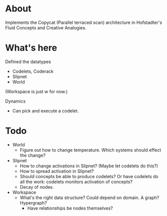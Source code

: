 About
=====

Implements the Copycat (Parallel terraced scan) architecture in Hofstadter's Fluid Concepts and Creative Analogies.

What's here
===========

Defined the datatypes

* Codelets, Coderack
* Slipnet
* World

(Workspace is just w for now.)

Dynamics

* Can pick and execute a codelet.

Todo
====

* World
  * Figure out how to change temperature. Which systems should effect the change?
* Slipnet
  * How to change activations in Slipnet? (Maybe let codelets do this?)
  * How to spread activation in Slipnet?
  * Should concepts be able to produce codelets? Or have codelets do all the work: codelets monitors activation of concepts?
  * Decay of nodes.
* Workspace
  * What's the right data structure? Could depend on domain. A graph? Hypergraph?
    * Have relationships be nodes themselves?
